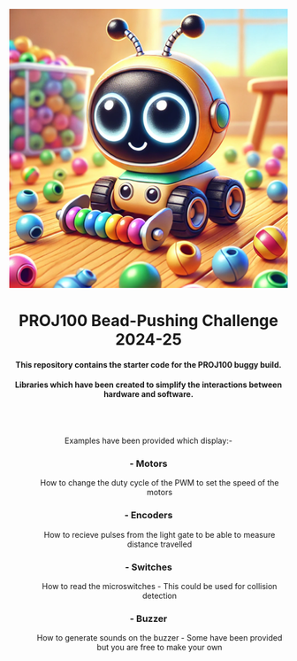 
<p align="center">
  <img src="Bead_pushing.png" alt="PROJ100 Bead Pushing" width="600"/>
</p>

<h1 align="center">PROJ100 Bead-Pushing Challenge 2024-25</h1>

<div align="center">
<h4>This repository contains the starter code for the PROJ100 buggy build.</h4>
<h4>Libraries which have been created to simplify the interactions between hardware and software.</h4>
<br>
</br>
<p>Examples have been provided which display:-</p>
</div>

<div align="center">
  <h3 align="center">- Motors</h3>
  <dd> How to change the duty cycle of the PWM to set the speed of the motors </dd>
  <h3 align="center">- Encoders</h3>
  <dd> How to recieve pulses from the light gate to be able to measure distance travelled </dd>
  <h3 align="center">- Switches</h3>
  <dd> How to read the microswitches - This could be used for collision detection </dd>
  <h3 align="center">- Buzzer</h3>
  <dd> How to generate sounds on the buzzer - Some have been provided but you are free to make your own</dd>
</div>





